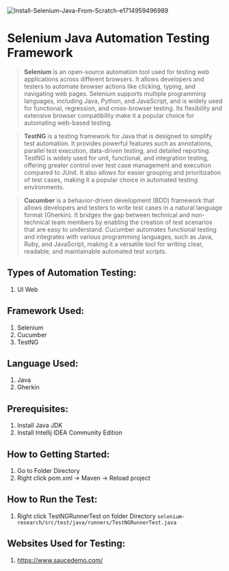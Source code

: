 ![Install-Selenium-Java-From-Scratch-e1714959496989](https://github.com/user-attachments/assets/6cfb81c4-79e0-4494-b442-a96585deccd6)

# Selenium Java Automation Testing Framework

> **Selenium** is an open-source automation tool used for testing web applications across different browsers. It allows developers and testers to automate browser actions like clicking, typing, and navigating web pages. Selenium supports multiple programming languages, including Java, Python, and JavaScript, and is widely used for functional, regression, and cross-browser testing. Its flexibility and extensive browser compatibility make it a popular choice for automating web-based testing.

> **TestNG** is a testing framework for Java that is designed to simplify test automation. It provides powerful features such as annotations, parallel test execution, data-driven testing, and detailed reporting. TestNG is widely used for unit, functional, and integration testing, offering greater control over test case management and execution compared to JUnit. It also allows for easier grouping and prioritization of test cases, making it a popular choice in automated testing environments.

> **Cucumber** is a behavior-driven development (BDD) framework that allows developers and testers to write test cases in a natural language format (Gherkin). It bridges the gap between technical and non-technical team members by enabling the creation of test scenarios that are easy to understand. Cucumber automates functional testing and integrates with various programming languages, such as Java, Ruby, and JavaScript, making it a versatile tool for writing clear, readable, and maintainable automated test scripts.

## Types of Automation Testing:
1. UI Web

## Framework Used:
1. Selenium
2. Cucumber
3. TestNG

## Language Used:
1. Java
2. Gherkin

## Prerequisites:
1. Install Java JDK
2. Install Intellij IDEA Community Edition

## How to Getting Started:
1. Go to Folder Directory
2. Right click pom.xml -> Maven -> Reload project

## How to Run the Test:
1. Right click TestNGRunnerTest on folder Directory `selenium-research/src/test/java/runners/TestNGRunnerTest.java`

## Websites Used for Testing:
1. https://www.saucedemo.com/
